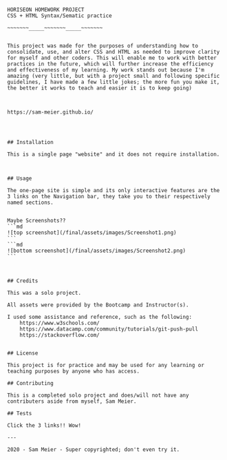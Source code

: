 ~~~~~~~_____~~~~~~~_____~~~~~~~

HORISEON HOMEWORK PROJECT
CSS + HTML Syntax/Sematic practice

~~~~~~~_____~~~~~~~_____~~~~~~~


This project was made for the purposes of understanding how to consolidate, use, and alter CSS and HTML as needed to improve clarity for myself and other coders. This will enable me to work with better practices in the future, which will further increase the efficiency and effectiveness of my learning. My work stands out because I'm amazing (very little, but with a project small and following specific guidelines, I have made a few little jokes; the more fun you make it, the better it works to teach and easier it is to keep going)



https://sam-meier.github.io/




## Installation

This is a single page "website" and it does not require installation.



## Usage 

The one-page site is simple and its only interactive features are the 3 links on the Navigation bar, they take you to their respectively named sections.


Maybe Screenshots??
```md
![top screenshot](/final/assets/images/Screenshot1.png)
```
```md
![bottom screenshot](/final/assets/images/Screenshot2.png)
```



## Credits

This was a solo project.

All assets were provided by the Bootcamp and Instructor(s).

I used some assistance and reference, such as the following:
    https://www.w3schools.com/
    https://www.datacamp.com/community/tutorials/git-push-pull
    https://stackoverflow.com/


## License

This project is for practice and may be used for any learning or teaching purposes by anyone who has access. 

## Contributing

This is a completed solo project and does/will not have any contributers aside from myself, Sam Meier.

## Tests

Click the 3 links!! Wow!

---

2020 - Sam Meier - Super copyrighted; don't even try it.
